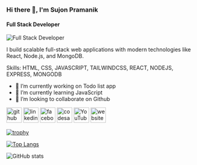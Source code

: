 ### Hi there 👋, I'm Sujon Pramanik
#### Full Stack Developer
![Full Stack Developer](https://media.licdn.com/dms/image/v2/D5616AQEgIw_awVDT2w/profile-displaybackgroundimage-shrink_350_1400/profile-displaybackgroundimage-shrink_350_1400/0/1678720771656?e=1756339200&v=beta&t=pd8tfp49dXCSbyYv5HMxiTs3zmz3ngvnvpD6ITOmIpw)

I build scalable full-stack web applications with modern technologies like React, Node.js, and MongoDB.

Skills: HTML, CSS, JAVASCRIPT, TAILWINDCSS, REACT, NODEJS, EXPRESS, MONGODB

- 🔭 I’m currently working on Todo list app 
- 🌱 I’m currently learning JavaScript 
- 👯 I’m looking to collaborate on Github 


[<img src='https://cdn.jsdelivr.net/npm/simple-icons@3.0.1/icons/github.svg' alt='github' height='40'>](https://github.com/sujon-cloud)  [<img src='https://cdn.jsdelivr.net/npm/simple-icons@3.0.1/icons/linkedin.svg' alt='linkedin' height='40'>](https://www.linkedin.com/in/sujonpramanik/)  [<img src='https://cdn.jsdelivr.net/npm/simple-icons@3.0.1/icons/facebook.svg' alt='facebook' height='40'>](https://www.facebook.com/sujon1day)  [<img src='https://cdn.jsdelivr.net/npm/simple-icons@3.0.1/icons/codesandbox.svg' alt='codesandbox' height='40'>](https://codesandbox.io/u/sujon1day)  [<img src='https://cdn.jsdelivr.net/npm/simple-icons@3.0.1/icons/youtube.svg' alt='YouTube' height='40'>](https://www.youtube.com/channel/sujon1day)  [<img src='https://cdn.jsdelivr.net/npm/simple-icons@3.0.1/icons/icloud.svg' alt='website' height='40'>](http://sujonpramanik.netlify.app)  


[![trophy](https://github-profile-trophy.vercel.app/?username=sujon-cloud)](https://github.com/ryo-ma/github-profile-trophy)

[![Top Langs](https://github-readme-stats.vercel.app/api/top-langs/?username=sujon-cloud)](https://github.com/anuraghazra/github-readme-stats)

![GitHub stats](https://github-readme-stats.vercel.app/api?username=sujon-cloud&show_icons=true)  

